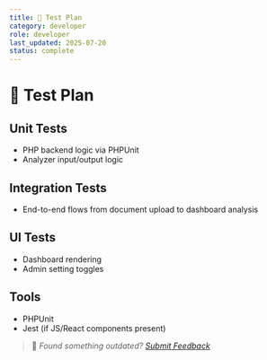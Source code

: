 ```yaml
---
title: 🧪 Test Plan
category: developer
role: developer
last_updated: 2025-07-20
status: complete
---
```

# 🧪 Test Plan

## Unit Tests
- PHP backend logic via PHPUnit
- Analyzer input/output logic

## Integration Tests
- End-to-end flows from document upload to dashboard analysis

## UI Tests
- Dashboard rendering
- Admin setting toggles

## Tools
- PHPUnit
- Jest (if JS/React components present)

> 💬 *Found something outdated? [Submit Feedback](feedback.md)*

